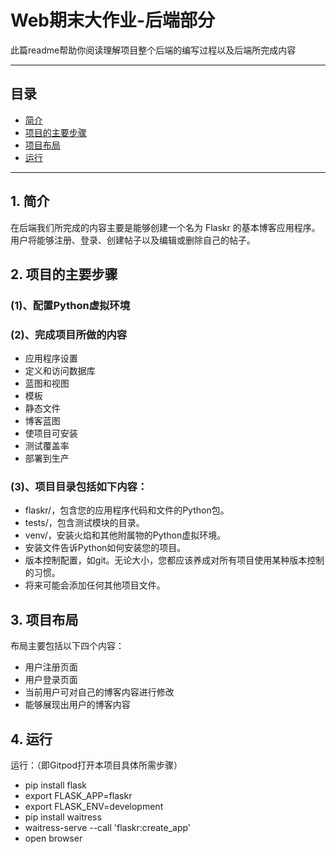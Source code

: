 # Web期末大作业-后端部分

此篇readme帮助你阅读理解项目整个后端的编写过程以及后端所完成内容

----
## 目录
* [简介](#jump1)
* [项目的主要步骤](#jump2)
* [项目布局](#jump3)
* [运行](#jump4)
----

## <span id="jump1">1. 简介</span>
在后端我们所完成的内容主要是能够创建一个名为 Flaskr 的基本博客应用程序。用户将能够注册、登录、创建帖子以及编辑或删除自己的帖子。

## <span id="jump2">2. 项目的主要步骤</span>
### (1)、配置Python虚拟环境  
### (2)、完成项目所做的内容
* 应用程序设置
* 定义和访问数据库
* 蓝图和视图
* 模板
* 静态文件
* 博客蓝图
* 使项目可安装
* 测试覆盖率
* 部署到生产
### (3)、项目目录包括如下内容：
* flaskr/，包含您的应用程序代码和文件的Python包。
* tests/，包含测试模块的目录。
* venv/，安装火焰和其他附属物的Python虚拟环境。
* 安装文件告诉Python如何安装您的项目。
* 版本控制配置，如git。无论大小，您都应该养成对所有项目使用某种版本控制的习惯。
* 将来可能会添加任何其他项目文件。

## <span id="jump3">3. 项目布局</span>
布局主要包括以下四个内容：
* 用户注册页面
* 用户登录页面
* 当前用户可对自己的博客内容进行修改
* 能够展现出用户的博客内容

## <span id="jump4">4. 运行</span>
运行：（即Gitpod打开本项目具体所需步骤）
* pip install flask
* export FLASK_APP=flaskr
* export FLASK_ENV=development
* pip install waitress
* waitress-serve --call 'flaskr:create_app'
* open browser

